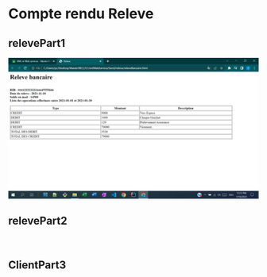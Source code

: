 <h1>Compte rendu Releve</h1>

<h2>relevePart1</h2>
<img src="captures1/img1.png" alt="">

<h2>relevePart2</h2>
<img src="captures2/*" alt="">

<h2>ClientPart3</h2>
<img src="captures3/*" alt="">
